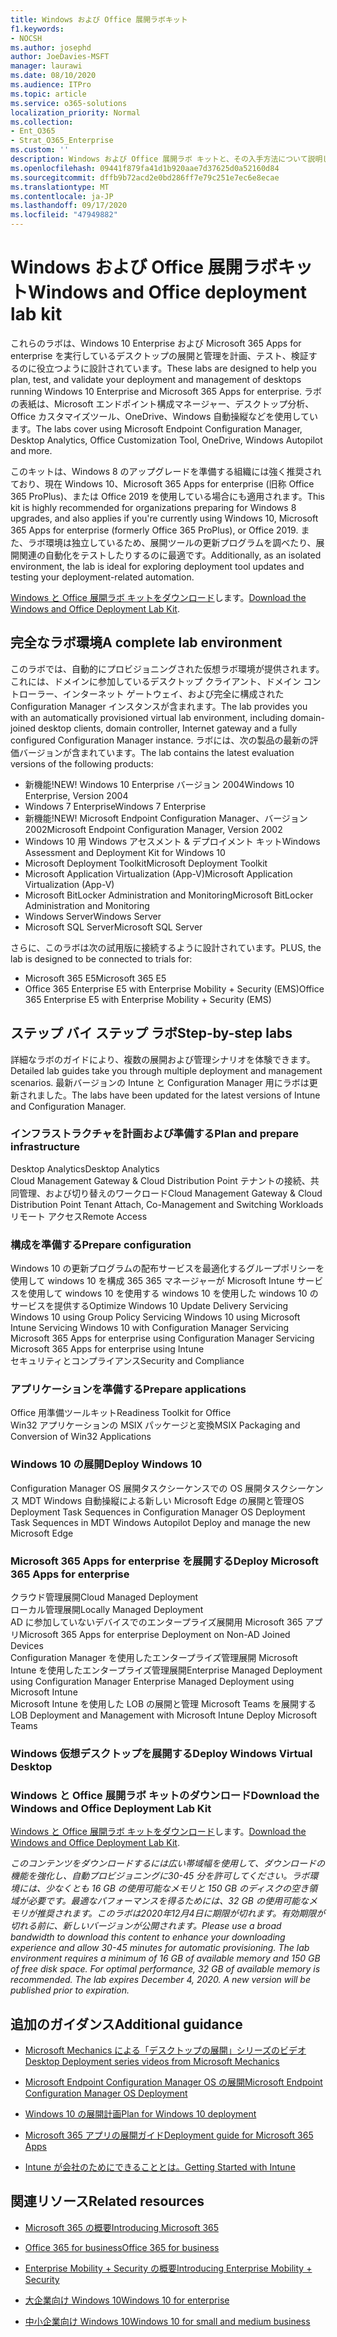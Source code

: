 ```yaml
---
title: Windows および Office 展開ラボキット
f1.keywords:
- NOCSH
ms.author: josephd
author: JoeDavies-MSFT
manager: laurawi
ms.date: 08/10/2020
ms.audience: ITPro
ms.topic: article
ms.service: o365-solutions
localization_priority: Normal
ms.collection:
- Ent_O365
- Strat_O365_Enterprise
ms.custom: ''
description: Windows および Office 展開ラボ キットと、その入手方法について説明します。
ms.openlocfilehash: 09441f879fa41d1b920aae7d37625d0a52160d84
ms.sourcegitcommit: dffb9b72acd2e0bd286ff7e79c251e7ec6e8ecae
ms.translationtype: MT
ms.contentlocale: ja-JP
ms.lasthandoff: 09/17/2020
ms.locfileid: "47949882"
---
```

# <a name="windows-and-office-deployment-lab-kit"></a><span data-ttu-id="1354e-103">Windows および Office 展開ラボキット</span><span class="sxs-lookup"><span data-stu-id="1354e-103">Windows and Office deployment lab kit</span></span>

<span data-ttu-id="1354e-104">これらのラボは、Windows 10 Enterprise および Microsoft 365 Apps for enterprise を実行しているデスクトップの展開と管理を計画、テスト、検証するのに役立つように設計されています。</span><span class="sxs-lookup"><span data-stu-id="1354e-104">These labs are designed to help you plan, test, and validate your deployment and management of desktops running Windows 10 Enterprise and Microsoft 365 Apps for enterprise.</span></span> <span data-ttu-id="1354e-105">ラボの表紙は、Microsoft エンドポイント構成マネージャー、デスクトップ分析、Office カスタマイズツール、OneDrive、Windows 自動操縦などを使用しています。</span><span class="sxs-lookup"><span data-stu-id="1354e-105">The labs cover using Microsoft Endpoint Configuration Manager, Desktop Analytics, Office Customization Tool, OneDrive, Windows Autopilot and more.</span></span>

<span data-ttu-id="1354e-106">このキットは、Windows 8 のアップグレードを準備する組織には強く推奨されており、現在 Windows 10、Microsoft 365 Apps for enterprise (旧称 Office 365 ProPlus)、または Office 2019 を使用している場合にも適用されます。</span><span class="sxs-lookup"><span data-stu-id="1354e-106">This kit is highly recommended for organizations preparing for Windows 8 upgrades, and also applies if you're currently using Windows 10, Microsoft 365 Apps for enterprise (formerly Office 365 ProPlus), or Office 2019.</span></span> <span data-ttu-id="1354e-107">また、ラボ環境は独立しているため、展開ツールの更新プログラムを調べたり、展開関連の自動化をテストしたりするのに最適です。</span><span class="sxs-lookup"><span data-stu-id="1354e-107">Additionally, as an isolated environment, the lab is ideal for exploring deployment tool updates and testing your deployment-related automation.</span></span>

<span data-ttu-id="1354e-108">[Windows と Office 展開ラボ キットをダウンロード](https://www.microsoft.com/evalcenter/evaluate-lab-kit)します。</span><span class="sxs-lookup"><span data-stu-id="1354e-108">[Download the Windows and Office Deployment Lab Kit](https://www.microsoft.com/evalcenter/evaluate-lab-kit).</span></span>

## <a name="a-complete-lab-environment"></a><span data-ttu-id="1354e-109">完全なラボ環境</span><span class="sxs-lookup"><span data-stu-id="1354e-109">A complete lab environment</span></span>

<span data-ttu-id="1354e-110">このラボでは、自動的にプロビジョニングされた仮想ラボ環境が提供されます。これには、ドメインに参加しているデスクトップ クライアント、ドメイン コントローラー、インターネット ゲートウェイ、および完全に構成された Configuration Manager インスタンスが含まれます。</span><span class="sxs-lookup"><span data-stu-id="1354e-110">The lab provides you with an automatically provisioned virtual lab environment, including domain-joined desktop clients, domain controller, Internet gateway and a fully configured Configuration Manager instance.</span></span> <span data-ttu-id="1354e-111">ラボには、次の製品の最新の評価バージョンが含まれています。</span><span class="sxs-lookup"><span data-stu-id="1354e-111">The lab contains the latest evaluation versions of the following products:</span></span>

  - <span data-ttu-id="1354e-112">新機能!</span><span class="sxs-lookup"><span data-stu-id="1354e-112">NEW!</span></span> <span data-ttu-id="1354e-113">Windows 10 Enterprise バージョン 2004</span><span class="sxs-lookup"><span data-stu-id="1354e-113">Windows 10 Enterprise, Version 2004</span></span>
  - <span data-ttu-id="1354e-114">Windows 7 Enterprise</span><span class="sxs-lookup"><span data-stu-id="1354e-114">Windows 7 Enterprise</span></span>
  - <span data-ttu-id="1354e-115">新機能!</span><span class="sxs-lookup"><span data-stu-id="1354e-115">NEW!</span></span> <span data-ttu-id="1354e-116">Microsoft Endpoint Configuration Manager、バージョン 2002</span><span class="sxs-lookup"><span data-stu-id="1354e-116">Microsoft Endpoint Configuration Manager, Version 2002</span></span>
  - <span data-ttu-id="1354e-117">Windows 10 用 Windows アセスメント & デプロイメント キット</span><span class="sxs-lookup"><span data-stu-id="1354e-117">Windows Assessment and Deployment Kit for Windows 10</span></span>
  - <span data-ttu-id="1354e-118">Microsoft Deployment Toolkit</span><span class="sxs-lookup"><span data-stu-id="1354e-118">Microsoft Deployment Toolkit</span></span>
  - <span data-ttu-id="1354e-119">Microsoft Application Virtualization (App-V)</span><span class="sxs-lookup"><span data-stu-id="1354e-119">Microsoft Application Virtualization (App-V)</span></span>
  - <span data-ttu-id="1354e-120">Microsoft BitLocker Administration and Monitoring</span><span class="sxs-lookup"><span data-stu-id="1354e-120">Microsoft BitLocker Administration and Monitoring</span></span> 
  - <span data-ttu-id="1354e-121">Windows Server</span><span class="sxs-lookup"><span data-stu-id="1354e-121">Windows Server</span></span> 
  - <span data-ttu-id="1354e-122">Microsoft SQL Server</span><span class="sxs-lookup"><span data-stu-id="1354e-122">Microsoft SQL Server</span></span> 

<span data-ttu-id="1354e-123">さらに、このラボは次の試用版に接続するように設計されています。</span><span class="sxs-lookup"><span data-stu-id="1354e-123">PLUS, the lab is designed to be connected to trials for:</span></span> 

  - <span data-ttu-id="1354e-124">Microsoft 365 E5</span><span class="sxs-lookup"><span data-stu-id="1354e-124">Microsoft 365 E5</span></span>
  - <span data-ttu-id="1354e-125">Office 365 Enterprise E5 with Enterprise Mobility + Security (EMS)</span><span class="sxs-lookup"><span data-stu-id="1354e-125">Office 365 Enterprise E5 with Enterprise Mobility + Security (EMS)</span></span>

## <a name="step-by-step-labs"></a><span data-ttu-id="1354e-126">ステップ バイ ステップ ラボ</span><span class="sxs-lookup"><span data-stu-id="1354e-126">Step-by-step labs</span></span>

<span data-ttu-id="1354e-127">詳細なラボのガイドにより、複数の展開および管理シナリオを体験できます。</span><span class="sxs-lookup"><span data-stu-id="1354e-127">Detailed lab guides take you through multiple deployment and management scenarios.</span></span> <span data-ttu-id="1354e-128">最新バージョンの Intune と Configuration Manager 用にラボは更新されました。</span><span class="sxs-lookup"><span data-stu-id="1354e-128">The labs have been updated for the latest versions of Intune and Configuration Manager.</span></span> 

### <a name="plan-and-prepare-infrastructure"></a><span data-ttu-id="1354e-129">インフラストラクチャを計画および準備する</span><span class="sxs-lookup"><span data-stu-id="1354e-129">Plan and prepare infrastructure</span></span> 
<span data-ttu-id="1354e-130">Desktop Analytics</span><span class="sxs-lookup"><span data-stu-id="1354e-130">Desktop Analytics</span></span>   
<span data-ttu-id="1354e-131">Cloud Management Gateway & Cloud Distribution Point テナントの接続、共同管理、および切り替えのワークロード</span><span class="sxs-lookup"><span data-stu-id="1354e-131">Cloud Management Gateway & Cloud Distribution Point Tenant Attach, Co-Management and Switching Workloads</span></span>    
<span data-ttu-id="1354e-132">リモート アクセス</span><span class="sxs-lookup"><span data-stu-id="1354e-132">Remote Access</span></span>

### <a name="prepare-configuration"></a><span data-ttu-id="1354e-133">構成を準備する</span><span class="sxs-lookup"><span data-stu-id="1354e-133">Prepare configuration</span></span>   
<span data-ttu-id="1354e-134">Windows 10 の更新プログラムの配布サービスを最適化するグループポリシーを使用して windows 10 を構成 365 365 マネージャーが Microsoft Intune サービスを使用して windows 10 を使用する windows 10 を使用した windows 10 のサービスを提供する</span><span class="sxs-lookup"><span data-stu-id="1354e-134">Optimize Windows 10 Update Delivery Servicing Windows 10 using Group Policy Servicing Windows 10 using Microsoft Intune Servicing Windows 10 with Configuration Manager Servicing Microsoft 365 Apps for enterprise using Configuration Manager Servicing Microsoft 365 Apps for enterprise using Intune</span></span>    
<span data-ttu-id="1354e-135">セキュリティとコンプライアンス</span><span class="sxs-lookup"><span data-stu-id="1354e-135">Security and Compliance</span></span> 

### <a name="prepare-applications"></a><span data-ttu-id="1354e-136">アプリケーションを準備する</span><span class="sxs-lookup"><span data-stu-id="1354e-136">Prepare applications</span></span>    
<span data-ttu-id="1354e-137">Office 用準備ツールキット</span><span class="sxs-lookup"><span data-stu-id="1354e-137">Readiness Toolkit for Office</span></span>    
<span data-ttu-id="1354e-138">Win32 アプリケーションの MSIX パッケージと変換</span><span class="sxs-lookup"><span data-stu-id="1354e-138">MSIX Packaging and Conversion of Win32 Applications</span></span> 

### <a name="deploy-windows-10"></a><span data-ttu-id="1354e-139">Windows 10 の展開</span><span class="sxs-lookup"><span data-stu-id="1354e-139">Deploy Windows 10</span></span>   
<span data-ttu-id="1354e-140">Configuration Manager OS 展開タスクシーケンスでの OS 展開タスクシーケンス MDT Windows 自動操縦による新しい Microsoft Edge の展開と管理</span><span class="sxs-lookup"><span data-stu-id="1354e-140">OS Deployment Task Sequences in Configuration Manager OS Deployment Task Sequences in MDT Windows Autopilot Deploy and manage the new Microsoft Edge</span></span>    

### <a name="deploy-microsoft-365-apps-for-enterprise"></a><span data-ttu-id="1354e-141">Microsoft 365 Apps for enterprise を展開する</span><span class="sxs-lookup"><span data-stu-id="1354e-141">Deploy Microsoft 365 Apps for enterprise</span></span>    
<span data-ttu-id="1354e-142">クラウド管理展開</span><span class="sxs-lookup"><span data-stu-id="1354e-142">Cloud Managed Deployment</span></span>    
<span data-ttu-id="1354e-143">ローカル管理展開</span><span class="sxs-lookup"><span data-stu-id="1354e-143">Locally Managed Deployment</span></span>  
<span data-ttu-id="1354e-144">AD に参加していないデバイスでのエンタープライズ展開用 Microsoft 365 アプリ</span><span class="sxs-lookup"><span data-stu-id="1354e-144">Microsoft 365 Apps for enterprise Deployment on Non-AD Joined Devices</span></span>   
<span data-ttu-id="1354e-145">Configuration Manager を使用したエンタープライズ管理展開 Microsoft Intune を使用したエンタープライズ管理展開</span><span class="sxs-lookup"><span data-stu-id="1354e-145">Enterprise Managed Deployment using Configuration Manager Enterprise Managed Deployment using Microsoft Intune</span></span>    
<span data-ttu-id="1354e-146">Microsoft Intune を使用した LOB の展開と管理 Microsoft Teams を展開する</span><span class="sxs-lookup"><span data-stu-id="1354e-146">LOB Deployment and Management with Microsoft Intune Deploy Microsoft Teams</span></span>

### <a name="deploy-windows-virtual-desktop"></a><span data-ttu-id="1354e-147">Windows 仮想デスクトップを展開する</span><span class="sxs-lookup"><span data-stu-id="1354e-147">Deploy Windows Virtual Desktop</span></span>  
 
### <a name="download-the-windows-and-office-deployment-lab-kit"></a><span data-ttu-id="1354e-148">Windows と Office 展開ラボ キットのダウンロード</span><span class="sxs-lookup"><span data-stu-id="1354e-148">Download the Windows and Office Deployment Lab Kit</span></span>

<span data-ttu-id="1354e-149">[Windows と Office 展開ラボ キットをダウンロード](https://www.microsoft.com/evalcenter/evaluate-lab-kit)します。</span><span class="sxs-lookup"><span data-stu-id="1354e-149">[Download the Windows and Office Deployment Lab Kit](https://www.microsoft.com/evalcenter/evaluate-lab-kit).</span></span>

<span data-ttu-id="1354e-150">*このコンテンツをダウンロードするには広い帯域幅を使用して、ダウンロードの機能を強化し、自動プロビジョニングに30-45 分を許可してください。ラボ環境には、少なくとも 16 GB の使用可能なメモリと 150 GB のディスクの空き領域が必要です。最適なパフォーマンスを得るためには、32 GB の使用可能なメモリが推奨されます。このラボは2020年12月4日に期限が切れます。有効期限が切れる前に、新しいバージョンが公開されます。*</span><span class="sxs-lookup"><span data-stu-id="1354e-150">*Please use a broad bandwidth to download this content to enhance your downloading experience and allow 30-45 minutes for automatic provisioning. The lab environment requires a minimum of 16 GB of available memory and 150 GB of free disk space. For optimal performance, 32 GB of available memory is recommended. The lab expires December 4, 2020. A new version will be published prior to expiration.*</span></span>

## <a name="additional-guidance"></a><span data-ttu-id="1354e-151">追加のガイダンス</span><span class="sxs-lookup"><span data-stu-id="1354e-151">Additional guidance</span></span>

  - [<span data-ttu-id="1354e-152">Microsoft Mechanics による「デスクトップの展開」シリーズのビデオ</span><span class="sxs-lookup"><span data-stu-id="1354e-152">Desktop Deployment series videos from Microsoft Mechanics</span></span>](https://www.aka.ms/watchhowtoshift)

  - [<span data-ttu-id="1354e-153">Microsoft Endpoint Configuration Manager OS の展開</span><span class="sxs-lookup"><span data-stu-id="1354e-153">Microsoft Endpoint Configuration Manager OS Deployment</span></span>](https://docs.microsoft.com/mem/configmgr/osd/understand/introduction-to-operating-system-deployment)

  - [<span data-ttu-id="1354e-154"><span class="underline">Windows 10 の展開計画</span></span><span class="sxs-lookup"><span data-stu-id="1354e-154"><span class="underline">Plan for Windows 10 deployment</span></span></span>](https://docs.microsoft.com/windows/deployment/planning/index)

  - [<span data-ttu-id="1354e-155"><span class="underline">Microsoft 365 アプリの展開ガイド</span></span><span class="sxs-lookup"><span data-stu-id="1354e-155"><span class="underline">Deployment guide for Microsoft 365 Apps</span></span></span>](https://docs.microsoft.com/deployoffice/deployment-guide-microsoft-365-apps)

  - [<span data-ttu-id="1354e-156"><span class="underline">Intune が会社のためにできることとは。</span></span><span class="sxs-lookup"><span data-stu-id="1354e-156"><span class="underline">Getting Started with Intune</span></span></span>](https://docs.microsoft.com/intune/get-started-evaluation)

## <a name="related-resources"></a><span data-ttu-id="1354e-157">関連リソース</span><span class="sxs-lookup"><span data-stu-id="1354e-157">Related resources</span></span>

  - [<span data-ttu-id="1354e-158"><span class="underline">Microsoft 365 の概要</span></span><span class="sxs-lookup"><span data-stu-id="1354e-158"><span class="underline">Introducing Microsoft 365</span></span></span>](https://www.microsoft.com/microsoft-365/default.aspx)

  - [<span data-ttu-id="1354e-159"><span class="underline">Office 365 for business</span></span><span class="sxs-lookup"><span data-stu-id="1354e-159"><span class="underline">Office 365 for business</span></span></span>](https://products.office.com/business/office)

  - [<span data-ttu-id="1354e-160"><span class="underline">Enterprise Mobility + Security の概要</span></span><span class="sxs-lookup"><span data-stu-id="1354e-160"><span class="underline">Introducing Enterprise Mobility + Security</span></span></span>](https://www.microsoft.com/cloud-platform/enterprise-mobility-security)

  - [<span data-ttu-id="1354e-161"><span class="underline">大企業向け Windows 10</span></span><span class="sxs-lookup"><span data-stu-id="1354e-161"><span class="underline">Windows 10 for enterprise</span></span></span>](https://www.microsoft.com/WindowsForBusiness/windows-for-enterprise)

  - [<span data-ttu-id="1354e-162"><span class="underline">中小企業向け Windows 10</span></span><span class="sxs-lookup"><span data-stu-id="1354e-162"><span class="underline">Windows 10 for small and medium business</span></span></span>](https://www.microsoft.com/WindowsForBusiness/windows-for-small-business)
